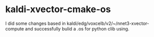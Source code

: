 # kaldi-xvector-cmake-os
I did some changes based in kaldi/edg/voxcelb/v2/~/nnet3-xvector-compute and successfully bulid a .os for python clib using.
